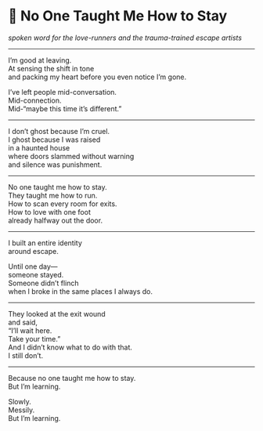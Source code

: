 # 🧳 No One Taught Me How to Stay

*spoken word for the love-runners and the trauma-trained escape artists*

---

I’m good at leaving.  
At sensing the shift in tone  
and packing my heart before you even notice I’m gone.

I’ve left people mid-conversation.  
Mid-connection.  
Mid-“maybe this time it’s different.”

---

I don’t ghost because I’m cruel.  
I ghost because I was raised  
in a haunted house  
where doors slammed without warning  
and silence was punishment.

---

No one taught me how to stay.  
They taught me how to run.  
How to scan every room for exits.  
How to love with one foot  
already halfway out the door.

---

I built an entire identity  
around escape.

Until one day—  
someone stayed.  
Someone didn’t flinch  
when I broke in the same places I always do.

---

They looked at the exit wound  
and said,  
“I’ll wait here.  
Take your time.”  
And I didn’t know what to do with that.  
I still don’t.

---

Because no one taught me how to stay.  
But I’m learning.

Slowly.  
Messily.  
But I’m learning.
